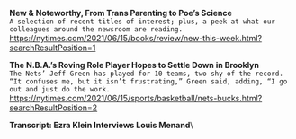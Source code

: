 **New & Noteworthy, From Trans Parenting to Poe’s Science**\
`A selection of recent titles of interest; plus, a peek at what our colleagues around the newsroom are reading.`\
https://nytimes.com/2021/06/15/books/review/new-this-week.html?searchResultPosition=1

**The N.B.A.’s Roving Role Player Hopes to Settle Down in Brooklyn**\
`The Nets’ Jeff Green has played for 10 teams, two shy of the record. “It confuses me, but it isn’t frustrating,” Green said, adding, “I go out and just do the work.`\
https://nytimes.com/2021/06/15/sports/basketball/nets-bucks.html?searchResultPosition=2

**Transcript: Ezra Klein Interviews Louis Menand**\

